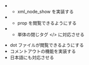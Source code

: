 
- * xml_node_show を実装する
- * prop を閲覧できるようにする
- * 単体の閉じタグ </> に対応させる
* dot ファイルが閲覧できるようにする
* コメントアウトの機能を実装する
* 日本語にも対応させる
